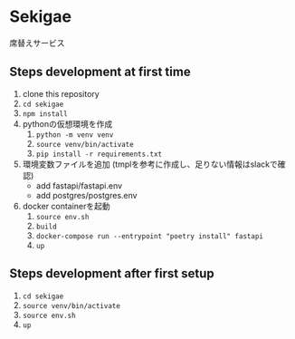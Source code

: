 # Sekigae
席替えサービス

## Steps development at first time
1. clone this repository
1. `cd sekigae`
1. `npm install`
1. pythonの仮想環境を作成
    1. `python -m venv venv`
    1. `source venv/bin/activate`
    1. `pip install -r requirements.txt`
1. 環境変数ファイルを追加 (tmplを参考に作成し、足りない情報はslackで確認)
    - add fastapi/fastapi.env
    - add postgres/postgres.env
1. docker containerを起動
    1. `source env.sh`
    1. `build`
    1. `docker-compose run --entrypoint "poetry install" fastapi`
    1. `up`

## Steps development after first setup
1. `cd sekigae`
1. `source venv/bin/activate`
1. `source env.sh`
1. `up`